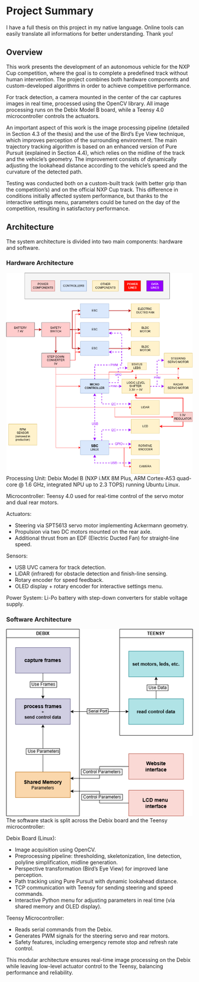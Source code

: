 # Project Summary
I have a full thesis on this project in my native language. Online tools can easily translate all informations for better understanding. Thank you!
## Overview

This work presents the development of an autonomous vehicle for the NXP Cup competition, where the goal is to complete a predefined track without human intervention. The project combines both hardware components and custom-developed algorithms in order to achieve competitive performance.

For track detection, a camera mounted in the center of the car captures images in real time, processed using the OpenCV library. All image processing runs on the Debix Model B board, while a Teensy 4.0 microcontroller controls the actuators.

An important aspect of this work is the image processing pipeline (detailed in Section 4.3 of the thesis) and the use of the Bird’s Eye View technique, which improves perception of the surrounding environment. The main trajectory tracking algorithm is based on an enhanced version of Pure Pursuit (explained in Section 4.4), which relies on the midline of the track and the vehicle’s geometry. The improvement consists of dynamically adjusting the lookahead distance according to the vehicle’s speed and the curvature of the detected path.

Testing was conducted both on a custom-built track (with better grip than the competition’s) and on the official NXP Cup track. This difference in conditions initially affected system performance, but thanks to the interactive settings menu, parameters could be tuned on the day of the competition, resulting in satisfactory performance.

## Architecture

The system architecture is divided into two main components: hardware and software.

### Hardware Architecture

![Hardware Architecture](images/hardware_architecture.png)
Processing Unit: Debix Model B (NXP i.MX 8M Plus, ARM Cortex-A53 quad-core @ 1.6 GHz, integrated NPU up to 2.3 TOPS) running Ubuntu Linux.

Microcontroller: Teensy 4.0 used for real-time control of the servo motor and dual rear motors.

Actuators:
* Steering via SPT5613 servo motor implementing Ackermann geometry.
* Propulsion via two DC motors mounted on the rear axle.
* Additional thrust from an EDF (Electric Ducted Fan) for straight-line speed.

Sensors:
* USB UVC camera for track detection.
* LiDAR (infrared) for obstacle detection and finish-line sensing.
* Rotary encoder for speed feedback.
* OLED display + rotary encoder for interactive settings menu.

Power System: Li-Po battery with step-down converters for stable voltage supply.

### Software Architecture

![Software Architecture](images/software_architecture.png)
The software stack is split across the Debix board and the Teensy microcontroller:

Debix Board (Linux):
* Image acquisition using OpenCV.
* Preprocessing pipeline: thresholding, skeletonization, line detection, polyline simplification, midline generation.
* Perspective transformation (Bird’s Eye View) for improved lane perception.
* Path tracking using Pure Pursuit with dynamic lookahead distance.
* TCP communication with Teensy for sending steering and speed commands.
* Interactive Python menu for adjusting parameters in real time (via shared memory and OLED display).

Teensy Microcontroller:
* Reads serial commands from the Debix.
* Generates PWM signals for the steering servo and rear motors.
* Safety features, including emergency remote stop and refresh rate control.

This modular architecture ensures real-time image processing on the Debix while leaving low-level actuator control to the Teensy, balancing performance and reliability.